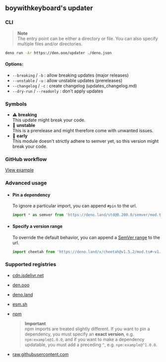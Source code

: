 ## boywithkeyboard's updater

### CLI

> **Note**\
> The entry point can be either a directory or file. You can also specify
> multiple files and/or directories.

```bash
deno run -Ar https://den.ooo/updater ./deno.json
```

#### Options:

- `--breaking` / `-b` : allow breaking updates (major releases)
- `--unstable` / `-u` : allow unstable updates (prereleases)
- `--changelog` / `-c` : create changelog (updates_changelog.md)
- `--dry-run` / `--readonly` : don't apply updates

### Symbols

- ⚠️ **breaking**\
  This update might break your code.
- 🚧 **unstable**\
  This is a prerelease and might therefore come with unwanted issues.
- 🤞 **early**\
  This module doesn't strictly adhere to semver yet, so this version might break
  your code.

### GitHub workflow

[View example](https://github.com/deaddeno/update/blob/dev/docs/workflow.md)

### Advanced usage

- #### Pin a dependency

  To ignore a particular import, you can append `#pin` to the url.

  ```ts
  import * as semver from 'https://deno.land/std@0.200.0/semver/mod.ts#pin'
  ```

- #### Specify a version range

  To override the default behavior, you can append a
  [SemVer range](https://github.com/deaddeno/update/blob/dev/docs/semver_ranges.md)
  to the url.

  ```ts
  import cheetah from 'https://deno.land/x/cheetah@v1.5.2/mod.ts#~v1.5'
  ```

### Supported registries

- [cdn.jsdelivr.net](https://jsdelivr.com)
- [den.ooo](https://den.ooo)
- [deno.land](https://deno.land)
- [esm.sh](https://esm.sh)
- [npm](https://npmjs.com)

  > **Important**\
  > npm imports are treated slightly different. If you want to pin a dependency,
  > you must specify an **exact version**, e.g. `npm:example@1.0.0`, and if you
  > want to make a dependency updatable, you must add a preceding `^`, e.g.
  > `npm:example@^1.0.0`.
- [raw.githubusercontent.com](https://raw.githubusercontent.com)
